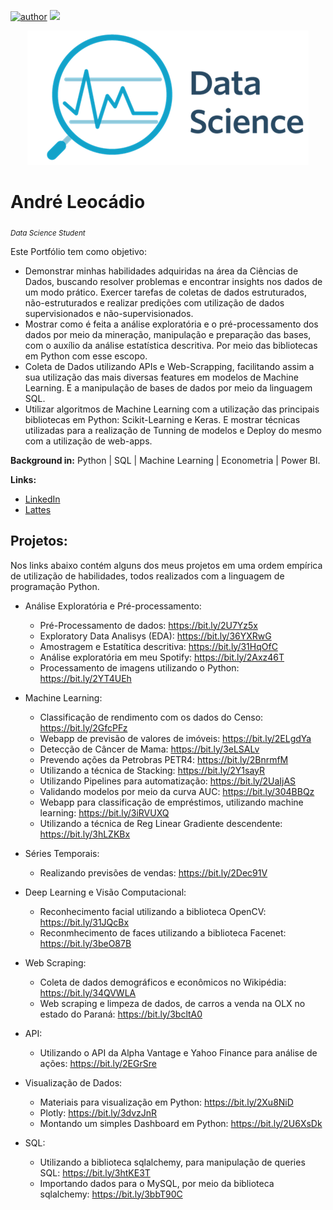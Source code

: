 [![author](https://img.shields.io/badge/author-AndréLeocádio-red.svg)](https://www.linkedin.com/in/andr%C3%A9-leoc%C3%A1dio-80824115b/) [![](https://img.shields.io/badge/python-3.7+-blue.svg)](https://www.python.org/downloads/release/python-365/)

<p align="center">
  <img src="DataScience.png" >
</p>

# André Leocádio
<sub>*Data Science Student*</sub>

Este Portfólio tem como objetivo:

- Demonstrar minhas habilidades adquiridas na área da Ciências de Dados, buscando resolver problemas e encontrar insights nos dados de um modo prático. Exercer tarefas de coletas de dados estruturados, não-estruturados e realizar predições com utilização de dados supervisionados e não-supervisionados. 
- Mostrar como é feita a análise exploratória e o pré-processamento dos dados por meio da mineração, manipulação e preparação das bases, com o auxílio da análise estatística descritiva. Por meio das bibliotecas em Python com esse escopo.
- Coleta de Dados utilizando APIs e Web-Scrapping, facilitando assim a sua utilização das mais diversas features em modelos de Machine Learning. E a manipulação de bases de dados por meio da linguagem SQL.
- Utilizar algoritmos de Machine Learning com a utilização das principais bibliotecas em Python: Scikit-Learning e Keras. E mostrar técnicas utilizadas para a realização de Tunning de modelos e Deploy do mesmo com a utilização de web-apps.

**Background in:** Python | SQL | Machine Learning | Econometria | Power BI.

**Links:**
* [LinkedIn](https://www.linkedin.com/in/andr%C3%A9-leoc%C3%A1dio-80824115b/)
* [Lattes](http://lattes.cnpq.br/1814826624249012)

## Projetos:
Nos links abaixo contém alguns dos meus projetos em uma ordem empírica de utilização de habilidades, todos realizados com a linguagem de programação Python.

* Análise Exploratória e Pré-processamento:

  * Pré-Processamento de dados: https://bit.ly/2U7Yz5x
  * Exploratory Data Analisys (EDA): https://bit.ly/36YXRwG
  * Amostragem e Estatítica descritiva: https://bit.ly/31HqOfC 
  * Análise exploratória em meu Spotify: https://bit.ly/2Axz46T
  * Processamento de imagens utilizando o Python: https://bit.ly/2YT4UEh

* Machine Learning:

  * Classificação de rendimento com os dados do Censo: https://bit.ly/2GfcPFz
  * Webapp de previsão de valores de imóveis: https://bit.ly/2ELgdYa
  * Detecção de Câncer de Mama: https://bit.ly/3eLSALv
  * Prevendo ações da Petrobras PETR4: https://bit.ly/2BnrmfM
  * Utilizando a técnica de Stacking: https://bit.ly/2Y1sayR
  * Utilizando Pipelines para automatização: https://bit.ly/2UaIjAS
  * Validando modelos por meio da curva AUC: https://bit.ly/304BBQz
  * Webapp para classificação de empréstimos, utilizando machine learning: https://bit.ly/3iRVUXQ
  * Utilizando a técnica de Reg Linear Gradiente descendente: https://bit.ly/3hLZKBx

* Séries Temporais:

  * Realizando previsões de vendas: https://bit.ly/2Dec91V
  
* Deep Learning e Visão Computacional:
  
  * Reconhecimento facial utilizando a biblioteca OpenCV: https://bit.ly/31JQcBx
  * Reconmhecimento de faces utilizando a biblioteca Facenet: https://bit.ly/3beO87B

* Web Scraping:

  * Coleta de dados demográficos e econômicos no Wikipédia: https://bit.ly/34QVWLA
  * Web scraping e limpeza de dados, de carros a venda na OLX no estado do Paraná: https://bit.ly/3bcltA0

* API:

  * Utilizando o API da Alpha Vantage e Yahoo Finance para análise de ações: https://bit.ly/2EGrSre

* Visualização de Dados:

  * Materiais para visualização em Python: https://bit.ly/2Xu8NiD
  * Plotly: https://bit.ly/3dvzJnR
  * Montando um simples Dashboard em Python: https://bit.ly/2U6XsDk

* SQL:

  * Utilizando a biblioteca sqlalchemy, para manipulação de queries SQL: https://bit.ly/3htKE3T 
  * Importando dados para o MySQL, por meio da biblioteca sqlalchemy: https://bit.ly/3bbT90C











